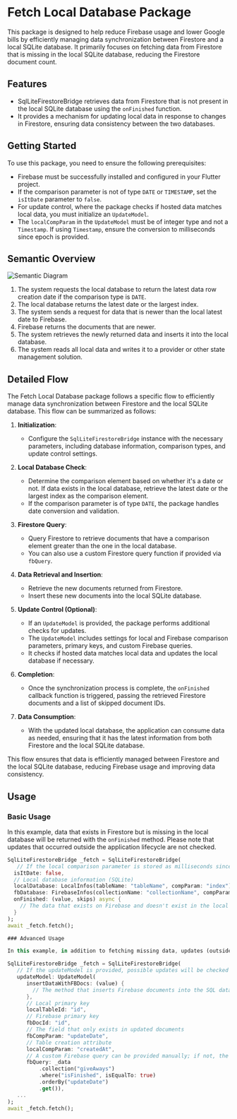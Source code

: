 # Fetch Local Database Package

This package is designed to help reduce Firebase usage and lower Google bills by efficiently managing data synchronization between Firestore and a local SQLite database. It primarily focuses on fetching data from Firestore that is missing in the local SQLite database, reducing the Firestore document count.

## Features

- SqlLiteFirestoreBridge retrieves data from Firestore that is not present in the local SQLite database using the `onFinished` function.
- It provides a mechanism for updating local data in response to changes in Firestore, ensuring data consistency between the two databases.

## Getting Started

To use this package, you need to ensure the following prerequisites:

- Firebase must be successfully installed and configured in your Flutter project.
- If the comparison parameter is not of type `DATE` or `TIMESTAMP`, set the `isItDate` parameter to `false`.
- For update control, where the package checks if hosted data matches local data, you must initialize an `UpdateModel`.
- The `localCompParam` in the `UpdateModel` must be of integer type and not a `Timestamp`. If using `Timestamp`, ensure the conversion to milliseconds since epoch is provided.

## Semantic Overview

![Semantic Diagram](https://user-images.githubusercontent.com/83311854/155860360-26652368-885a-4182-95fb-77cb4855c835.png)

1. The system requests the local database to return the latest data row creation date if the comparison type is `DATE`.
2. The local database returns the latest date or the largest index.
3. The system sends a request for data that is newer than the local latest date to Firebase.
4. Firebase returns the documents that are newer.
5. The system retrieves the newly returned data and inserts it into the local database.
6. The system reads all local data and writes it to a provider or other state management solution.

## Detailed Flow

The Fetch Local Database package follows a specific flow to efficiently manage data synchronization between Firestore and the local SQLite database. This flow can be summarized as follows:

1. **Initialization**:
   - Configure the `SqlLiteFirestoreBridge` instance with the necessary parameters, including database information, comparison types, and update control settings.

2. **Local Database Check**:
   - Determine the comparison element based on whether it's a date or not. If data exists in the local database, retrieve the latest date or the largest index as the comparison element.
   - If the comparison parameter is of type `DATE`, the package handles date conversion and validation.

3. **Firestore Query**:
   - Query Firestore to retrieve documents that have a comparison element greater than the one in the local database.
   - You can also use a custom Firestore query function if provided via `fbQuery`.

4. **Data Retrieval and Insertion**:
   - Retrieve the new documents returned from Firestore.
   - Insert these new documents into the local SQLite database.

5. **Update Control (Optional)**:
   - If an `UpdateModel` is provided, the package performs additional checks for updates.
   - The `UpdateModel` includes settings for local and Firebase comparison parameters, primary keys, and custom Firebase queries.
   - It checks if hosted data matches local data and updates the local database if necessary.

6. **Completion**:
   - Once the synchronization process is complete, the `onFinished` callback function is triggered, passing the retrieved Firestore documents and a list of skipped document IDs.

7. **Data Consumption**:
   - With the updated local database, the application can consume data as needed, ensuring that it has the latest information from both Firestore and the local SQLite database.

This flow ensures that data is efficiently managed between Firestore and the local SQLite database, reducing Firebase usage and improving data consistency.


## Usage

### Basic Usage

In this example, data that exists in Firestore but is missing in the local database will be returned with the `onFinished` method. Please note that updates that occurred outside the application lifecycle are not checked.

```dart
SqlLiteFirestoreBridge _fetch = SqlLiteFirestoreBridge(
   // If the local comparison parameter is stored as milliseconds since epoch...
  isItDate: false,
  // Local database information (SQLite)
  localDatabase: LocalInfos(tableName: "tableName", compParam: "index"),
  fbDatabase: FirebaseInfos(collectionName: "collectionName", compParam: "index"),
  onFinished: (value, skips) async {
    // The data that exists on Firebase and doesn't exist in the local database
  }
);
await _fetch.fetch();

### Advanced Usage

In this example, in addition to fetching missing data, updates (outside the app lifecycle) are also checked. If some updated documents exist, they will be replaced with the updated ones.

SqlLiteFirestoreBridge _fetch = SqlLiteFirestoreBridge(
   // If the updateModel is provided, possible updates will be checked
   updateModel: UpdateModel(
      insertDataWithFBDocs: (value) {
        // The method that inserts Firebase documents into the SQL database should be provided here
      },
      // Local primary key
      localTableId: "id",
      // Firebase primary key
      fbDocId: "id",
      // The field that only exists in updated documents
      fbCompParam: "updateDate",
      // Table creation attribute
      localCompParam: "createdAt",
      // A custom Firebase query can be provided manually; if not, the query will order the collection with fbCompParam
      fbQuery: _data
          .collection("giveAways")
          .where("isFinished", isEqualTo: true)
          .orderBy("updateDate")
          .get()),
   ...
);
await _fetch.fetch();

